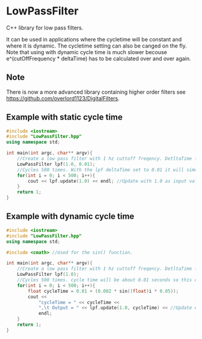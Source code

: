 # LowPassFilter
C++ library for low pass filters.

It can be used in applications where the cycletime will be constant and where it is dynamic.
The cycletime setting can also be canged on the fly.
Note that using with dynamic cycle time is much slower becouse e^(cutOffFrequency * deltaTime) has to be calculated over and over again.
## Note
There is now a more advanced library containing higher order filters see https://github.com/overlord1123/DigitalFilters.

## Example with static cycle time

```c++
#include <iostream>
#include "LowPassFilter.hpp"
using namespace std;

int main(int argc, char** argv){
	//Create a low pass filter with 1 hz cuttoff freqency. DetltaTime for each cycle equals 0.01 seonds
	LowPassFilter lpf(1.0, 0.01);
	//Cycles 500 times. With the lpf deltaTime set to 0.01 it will simulate 5 seconds of run time
	for(int i = 0; i < 500; i++){
		cout << lpf.update(1.0) << endl; //Update with 1.0 as input value.
	}
	return 1;
}
```
## Example with dynamic cycle time
```c++
#include <iostream>
#include "LowPassFilter.hpp"
using namespace std;

#include <cmath> //Used for the sin() function.

int main(int argc, char** argv){
	//Create a low pass filter with 1 hz cuttoff freqency. DetltaTime for each cycle is unknown and will vary.
	LowPassFilter lpf(1.0);
	//Cycles 500 times. cycle time will be about 0.01 seconds so this code will simulate a 5 seconds of run time.
	for(int i = 0; i < 500; i++){
		float cycleTime = 0.01 + (0.002 * sin((float)i * 0.05));
		cout << 
			"cycleTime = " << cycleTime << 
			",\t Output = " << lpf.update(1.0, cycleTime) << //Update with 1.0 as input value and the current cycle time as deltaTime.
			endl;
	}
	return 1;
}
```

